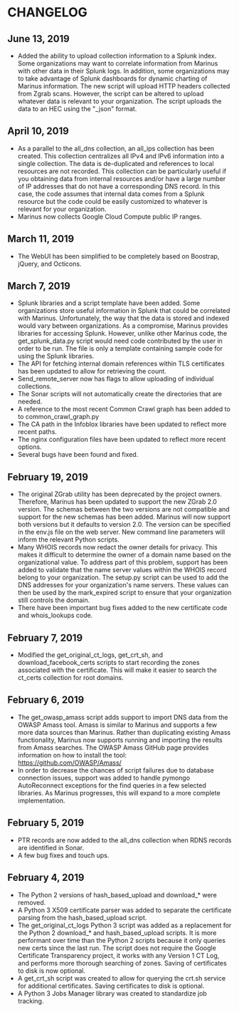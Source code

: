 # CHANGELOG

## June 13, 2019
* Added the ability to upload collection information to a Splunk index. Some organizations may want to correlate information from Marinus with other data in their Splunk logs. In addition, some organizations may to take advantage of Splunk dashboards for dynamic charting of Marinus information. The new script will upload HTTP headers collected from Zgrab scans. However, the script can be altered to upload whatever data is relevant to your organization. The script uploads the data to an HEC using the "_json" format.


## April 10, 2019
* As a parallel to the all_dns collection, an all_ips collection has been created. This collection centralizes all IPv4 and IPv6 information into a single collection. The data is de-duplicated and references to local resources are not recorded. This collection can be particularly useful if you obtaining data from internal resources and/or have a large number of IP addresses that do not have a corresponding DNS record. In this case, the code assumes that internal data comes from a Splunk resource but the code could be easily customized to whatever is relevant for your organization.
* Marinus now collects Google Cloud Compute public IP ranges.


## March 11, 2019
* The WebUI has been simplified to be completely based on Boostrap, jQuery, and Octicons.


## March 7, 2019
* Splunk libraries and a script template have been added. Some organizations store useful information in Splunk that could be correlated with Marinus. Unfortunately, the way that the data is stored and indexed would vary between organizations. As a compromise, Marinus provides libraries for accessing Splunk. However, unlike other Marinus code, the get_splunk_data.py script would need code contributed by the user in order to be run. The file is only a template containing sample code for using the Splunk libraries.
* The API for fetching internal domain references within TLS certificates has been updated to allow for retrieving the count.
* Send_remote_server now has flags to allow uploading of individual collections.
* The Sonar scripts will not automatically create the directories that are needed.
* A reference to the most recent Common Crawl graph has been added to to common_crawl_graph.py
* The CA path in the Infoblox libraries have been updated to reflect more recent paths.
* The nginx configuration files have been updated to reflect more recent options.
* Several bugs have been found and fixed. 


## February 19, 2019
* The original ZGrab utility has been deprecated by the project owners. Therefore, Marinus has been updated to support the new ZGrab 2.0 version. The schemas between the two versions are not compatible and support for the new schemas has been added. Marinus will now support both versions but it defaults to version 2.0. The version can be specified in the env.js file on the web server. New command line parameters will inform the relevant Python scripts.
* Many WHOIS records now redact the owner details for privacy. This makes it difficult to determine the owner of a domain name based on the organizational value. To address part of this problem, support has been added to validate that the name server values within the WHOIS record belong to your organization. The setup.py script can be used to add the DNS addresses for your organization's name servers. These values can then be used by the mark_expired script to ensure that your organization still controls the domain.
* There have been important bug fixes added to the new certificate code and whois_lookups code.


## February 7, 2019
* Modified the get_original_ct_logs, get_crt_sh, and download_facebook_certs scripts to start recording the zones associated with the certificate. This will make it easier to search the ct_certs collection for root domains.


## February 6, 2019
* The get_owasp_amass script adds support to import DNS data from the OWASP Amass tool. Amass is similar to Marinus and supports a few more data sources than Marinus. Rather than duplicating existing Amass functionality, Marinus now supports running and importing the results from Amass searches. The OWASP Amass GitHub page provides information on how to install the tool: https://github.com/OWASP/Amass/
* In order to decrease the chances of script failures due to database connection issues, support was added to handle pymongo AutoReconnect exceptions for the find queries in a few selected libraries. As Marinus progresses, this will expand to a more complete implementation.


## February 5, 2019
* PTR records are now added to the all_dns collection when RDNS records are identified in Sonar.
* A few bug fixes and touch ups.


## February 4, 2019
* The Python 2 versions of hash_based_upload and download_* were removed.
* A Python 3 X509 certificate parser was added to separate the certificate parsing from the hash_based_upload script.
* The get_original_ct_logs Python 3 script was added as a replacement for the Python 2 download_* and hash_based_upload scripts. It is more performant over time than the Python 2 scripts because it only queries new certs since the last run. The script does not require the Google Certificate Transparency project, it works with any Version 1 CT Log, and performs more thorough searching of zones. Saving of certificates to disk is now optional.
* A get_crt_sh script was created to allow for querying the crt.sh service for additional certificates. Saving certificates to disk is optional.
* A Python 3 Jobs Manager library was created to standardize job tracking.
